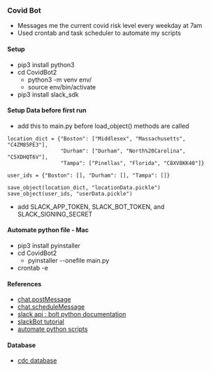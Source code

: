 ### Covid Bot
- Messages me the current covid risk level every weekday at 7am
- Used crontab and task scheduler to automate my scripts

#### Setup
- pip3 install python3
- cd CovidBot2
    - python3 -m venv env/
    - source env/bin/activate
- pip3 install slack_sdk

#### Setup Data before first run
- add this to main.py before load_object() methods are called
```
location_dict = {"Boston": ["Middlesex", "Massachusetts", "C4ZM85PE3"],
                 "Durham": ["Durham", "North%20Carolina", "C5XDHQT6V"],
                 "Tampa": ["Pinellas", "Florida", "C8XV8KK40"]}

user_ids = {"Boston": [], "Durham": [], "Tampa": []}

save_object(location_dict, "locationData.pickle")
save_object(user_ids, "userData.pickle")
```
- add SLACK_APP_TOKEN, SLACK_BOT_TOKEN, and SLACK_SIGNING_SECRET


#### Automate python file - Mac
- pip3 install pyinstaller
- cd CovidBot2
    - pyinstaller --onefile main.py
- crontab -e

#### References
- [chat.postMessage](https://api.slack.com/methods/chat.postMessage)
- [chat.scheduleMessage](https://api.slack.com/methods/chat.scheduleMessage)
- [slack api : bolt python documentation](https://github.com/slackapi/bolt-python/blob/main/README.md)
- [slackBot tutorial](https://github.com/slackapi/python-slack-sdk/tree/main/tutorial)
- [automate python scripts](https://towardsdatascience.com/how-to-easily-automate-your-python-scripts-on-mac-and-windows-459388c9cc94)

#### Database
- [cdc database](https://data.cdc.gov/resource/3nnm-4jni.json)